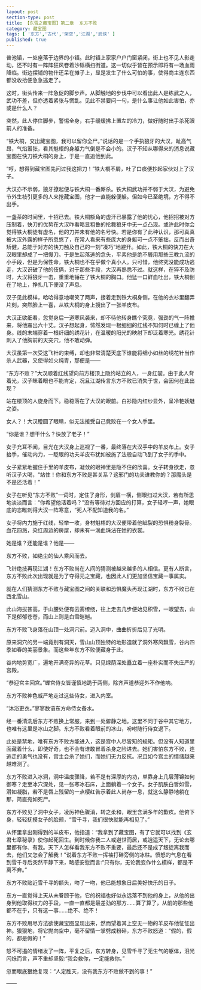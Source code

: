```yaml
---
layout: post
section-type: post
title: 【东雪之藏宝图】第二章  东方不败
category: 藏宝图
tags: [ '东方','古代','架空','江湖','武侠' ]
published: true
---
```

普池镇，一处座落于边界的小镇。此时镇上家家户户门窗紧闭，街上也不见人影走动，还不时有一阵阵狂风卷着沙砾横扫街道。这一切似乎皆在预示即将有一场血雨降临。街边摆铺的物什还呆在摊子上，显是发生了什么可怕的事，使得商主连东西都没收拾便急急逃走了。

这时，街头传来一阵急促的脚步声。从脚触地的步伐中可以看出此人是练武之人，武功不差，但亦透着紧张与慌乱。见此不禁要问一句，是什么事让他如此害怕，亦或是什么人？

突然，此人停住脚步，警惕全身，右手缓缓拂上置左的冷刀，做好随时出手杀死眼前人的准备。

“铁大桐，交出藏宝图，我可以留你全尸。”说话的是一个手执狼牙的大汉，趾高气昂，气焰嚣张，看其魁梧的身躯力气倒是不会小的。汉子不知从哪得来的消息说藏宝图在快刀铁大桐的身上，于是一直追他到此。

“哼，想得到藏宝图先问过我这把刀！”铁大桐不屑，吐了口痰便抄起家伙对上了汉子。

大汉亦不示弱，狼牙撩起便与铁大桐一番厮杀。铁大桐武功并不弱于大汉，为避免节外生枝引更多的人来抢藏宝图，他才一直能躲便躲。但如今已至绝境，方不得不出手。

一盏茶的时间里，十招已去。铁大桐额角的虚汗已暴露了他的忧心，他招招被对方压制着，快刀的优势在大汉咋看略显粗鲁的抡舞狼牙中无一点凸现。或许此时你会觉得铁大桐徒有虚名，他的刀并未有他的名号快。若是你有了此种认识，那可真真被大汉外露的样子所忽悠了，在常人看来有些庞大的身躯可一点不笨拙，反而出奇矫健，总能于对方的快刀触及自己的一刻“凑巧”地避开。如此，铁大桐的快刀在大汉眼里却成了一把慢刀。于是生起落逃的念头，平素他是绝不屑用那些三教九流的小手段，但是为保性命，铁大桐也不在乎做个真小人。只可惜，他终究没能成功逃走，大汉识破了他的伎俩，对于那些手段，大汉再熟悉不过。就这样，在猝不及防时，大汉将狼牙一击，重重地锤在了铁大桐的胸口。他猛一口鲜血吐出，铁大桐倒在了地上，挣扎几下便没了声息。

汉子见此模样，哈哈得意地嘲笑了两声，接着走到铁大桐身侧，在他的衣衫里翻弄片刻，突然脸上一喜，从铁大桐的身上搜出了一张羊皮布。

大汉正欲细看，忽觉身后一道寒风袭来，却不待他转身瞧个究竟，强劲的气一阵推来，将他震出六十丈。汉子想起身，怵然发现一根细细的红线不知何时已缠上了他身。线的末端穿着一根纤细的绣花针，在温暖的阳光的映射下却泛着寒光。绣花针刺入了他胸前的天突穴，他不敢动弹。

大汉虽第一次受这飞针的束缚，却也非常清楚天底下谁能将细小如丝的绣花针当作杀人武器，又使得如火纯青，那便是——

“东方不败？”大汉顺着红线望向前方楼顶上隐约站立的人，一身红裳。由于此人背着光，汉子眯着眼也不能肯定，况且江湖传言东方不败已消失于世，会因何在此出现？

站在楼顶的人旋身而下。稳稳落在了大汉的眼前。白衫隐内红纱显外，呈冷艳妖魅之姿。

女人？！大汉瞪圆了眼睛，似无法接受自己竟败在一个女人手里。

“你是谁？想干什么？快放了老子！”

女子充耳不闻，目光在大汉身上巡视了一番，最终落在大汉手中的羊皮布上。女子抬手，催动内力，一眨眼的功夫羊皮布犹如被施了法般自动飞到了女子的手中。

女子紧紧地握住手里的羊皮布，凝敛的眼神里是隐不住的欣喜。女子转身欲走，忽听汉子大喝，“站住！你和东方不败是甚关系？这邪门的功夫谁教你的？那魔头是不是还活着！”

女子在听见“东方不败”一词时，定住了身形，剑眉一横，侧眼扫过大汉，若有所思地淡淡而言：“你希望他活着吗？”没有等待对方回应的打算，女子轻哼一声，她眼底的恣睢刺得大汉一阵寒意，“死人不配知道我的名。”

女子将内力施于红线，轻举一收，身材魁梧的大汉便带着他眦裂的恐惧粉身裂骨。血花四溅，染红周边的房屋，却未有一滴血珠沾在她的衣裳。

她是谁？还能是谁？他是——

东方不败，如绝尘的仙人乘风而去。

飞针绝技再现江湖！东方不败尚在人间的猜测被越来越多的人相信。更有人断言，东方不败此次出现就是为了夺得元之宝藏，也因此人们更加坚信宝藏一事属实。

就在人们猜测东方不败与藏宝图之间的关联和恐惧魔头再现江湖时，东方不败已在西北雪山。

此山海拔甚高，于山腰处便有云雾缭绕，往上走去几步便始见积雪，一眼望去，山下是郁郁苍苍，而山上则是白雪皑皑。

东方不败飞身落在山顶一处洞穴前。迈入洞中，曲曲折折后见了光明。

原来洞穴的另一端竟别有洞天，雪山山顶独特的地形造就了洞外寒风飘雪，谷内四季如春的美丽景象。而这些年东方不败便藏身于此。

谷内地势宽广，遍地开满奇异的花草。只见绿荫深处矗立着一座朴实而不失庄严的宫殿。

“恭迎宫主回宫。”蝶宫侍女皆谨慎地跪于两侧，除齐声道恭迎外不作他响。

东方不败神色威严地走过这些侍女，进入内室。

“沐浴更衣。”寥寥数语东方命侍女备水。

经一番清洗后东方不败换上常服，来到一处僻静之地。这里不同于谷中其它地方，也唯有这里是冰山之脚。东方不败看着眼前的冰山，吩咐随行侍女退下。

此处是禁地，唯有东方不败方能进入，这是宫中人尽皆知的规矩。但没有人知道里面藏着什么，即使好奇，也不会有谁敢冒着杀身之险进去。她们害怕东方不败，连逃走的勇气也没有，宫主会杀了她们，而她们无力反抗。况且如今宫主的情绪越来越难测了。

东方不败进入冰洞，洞中温度骤降，若不是有深厚的内功，单靠身上几层薄锦如何御寒？走至冰穴深处，见一张寒冰石床，上面躺着一个女子。女子肌肤白皙如雪，滑如凝脂，若不是唇上残留的一点樱红告示着此人尚存一息，就这么静静地躺在那，简直宛如死尸。

东方不败见了洞中女子，凌厉神色骤消，转之柔和，眼里含满多年的歉疚。他俯下身，轻轻抚摸女子的脸颊，“雪千寻，我们很快就能再相见了。”

从怀里拿出刚得到的羊皮布，他指道：“我拿到了藏宝图，有了它就可以找到《玄君七章秘录》使你起死回生。到时候你我二人或避世而居，或逍遥天下，无论去哪里都有你、有我。天下人怎样看我东方不败不重要，最后还不是成了叛徒离我而去，他们又怎会了解我！”说着东方不败一挥袖打碎旁侧的冰柱。愤怒的气息在看到雪千寻后突然平静下来，略感安慰而言:“只有你，无论我变作什么模样，都是不离不弃。”

东方不败贴近雪千寻的额头，吻了一吻，他已能想象日后美好快乐的日子。

东方一直觉得上天从未眷顾于他，它的祝福也好似永远落不到他的身上，从他的出身到他取得权力的手段，一直一直都是最差劲的那方……算了算了，从前的那些他都不在乎，只有这一事……绝不、绝不！

东方不败用尽方法欲使藏宝图显现出来，然而望着其上空无一物的羊皮布他怔怔出神。狠狠地，将它抛向空中，毫不留情一掌劈成粉碎，东方不败怒道：“假的，假的，都是假的！”

怒不可遏的情绪发了一阵，平复之后，东方转身，见雪千寻了无生气的躯体，泪光闪烁而言，声不重却坚毅:“我会救你，一定能救你。”

忽而眼底狠绝复现：“人定胜天，没有我东方不败做不到的事！”

——